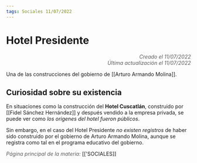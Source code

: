 ```yaml
---
tags: Sociales 11/07/2022
---
```


# Hotel Presidente
<div style="text-align: right; opacity: 0.7; font-style: italic;">Creado el 11/07/2022</div>
<div style="text-align: right; opacity: 0.7; font-style: italic;">Última actualización el 11/07/2022</div>

Una de las construcciones del gobierno de [[Arturo Armando Molina]]. 

## Curiosidad sobre su existencia

En situaciones como la construcción del **Hotel Cuscatlán**, construido por [[Fidel Sánchez Hernández]] y después vendido a la empresa privada, se puede ver como *los origenes del hotel fueron públicos*.

Sin embargo, en el caso del Hotel Presidente *no existen registros* de haber sido construido por el gobierno de Arturo Armando Molina, aunque se registra como tal en el programa educativo del gobierno.

<span style="opacity: 0.7; font-style: italic;">Página principal de la materia:</span> [['SOCIALES]]